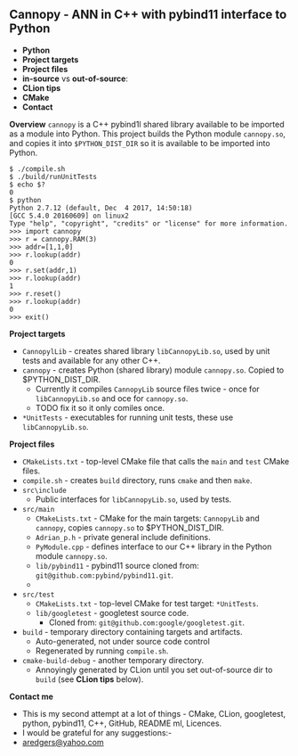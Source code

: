 Cannopy - ANN in C++ with pybind11 interface to Python
-
- **Python**
- **Project targets**
- **Project files**
- **in-source** vs **out-of-source**:
- **CLion tips**
- **CMake**
- **Contact**


**Overview**
`cannopy` is a C++ pybind1l shared library available to be imported as a module into Python.
 This project builds the Python module `cannopy.so`, and copies it into 
`$PYTHON_DIST_DIR` so it is available to be imported into Python.

```
$ ./compile.sh
$ ./build/runUnitTests
$ echo $?
0
$ python
Python 2.7.12 (default, Dec  4 2017, 14:50:18) 
[GCC 5.4.0 20160609] on linux2
Type "help", "copyright", "credits" or "license" for more information.
>>> import cannopy
>>> r = cannopy.RAM(3)
>>> addr=[1,1,0]
>>> r.lookup(addr)
0
>>> r.set(addr,1)
>>> r.lookup(addr)
1
>>> r.reset()
>>> r.lookup(addr)
0
>>> exit()
``` 

**Project targets**
- `CannopylLib` - creates shared library `libCannopyLib.so`, used by unit tests and available for any other C++.
- `cannopy` - creates Python (shared library) module `cannopy.so`. Copied to $PYTHON_DIST_DIR.
    - Currently it compiles `CannopyLib` source files twice - once for `libCannopyLib.so` and oce for `cannopy.so`.
    - TODO fix it so it only comiles once.
- `*UnitTests` - executables for running unit tests, these use `libCannopyLib.so`. 


**Project files**
- `CMakeLists.txt` - top-level CMake file that calls the `main` and `test` CMake files.
- `compile.sh` - creates `build` directory, runs `cmake` and then `make`.
- `src\include`
    - Public interfaces for `libCannopyLib.so`, used by tests.
- `src/main`
    - `CMakeLists.txt` - CMake for the main targets: `CannopyLib` and `cannopy`, copies `cannopy.so` to $PYTHON_DIST_DIR.
    - `Adrian_p.h` - private general include definitions.
    - `PyModule.cpp` - defines interface to our C++ library in the Python module `cannopy.so`.
    - `lib/pybind11` - pybind11 source cloned from: `git@github.com:pybind/pybind11.git`.
    - <other source directories> 
- `src/test`
    - `CMakeLists.txt` - top-level CMake for test target: `*UnitTests`.
    - `lib/googletest` - googletest source code.
        - Cloned from: `git@github.com:google/googletest.git`.
- `build` - temporary directory containing targets and artifacts.
    - Auto-generated, not under source code control
    - Regenerated by running `compile.sh`.
- `cmake-build-debug` - another temporary directory.
    - Annoyingly generated by CLion until you set out-of-source dir to `build` (see **CLion tips** below).


**Contact me**
- This is my second attempt at a lot of things - CMake, CLion, googletest, python, pybind11, C++, GitHub, README ml, Licences.
- I would be grateful for any suggestions:-
- aredgers@yahoo.com
        

